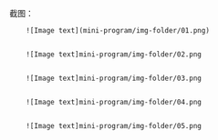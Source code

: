截图：

        ![Image text](mini-program/img-folder/01.png)
      

        ![Image text]mini-program/img-folder/02.png
      

        ![Image text]mini-program/img-folder/03.png
      

        ![Image text]mini-program/img-folder/04.png
      

        ![Image text]mini-program/img-folder/05.png
      
